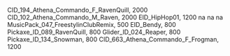CID_194_Athena_Commando_F_RavenQuill, 2000
CID_102_Athena_Commando_M_Raven, 2000
EID_HipHop01, 1200
na
na
na
MusicPack_047_FreestylinClubRemix, 500
EID_Bendy, 800
Pickaxe_ID_089_RavenQuill, 800
Glider_ID_024_Reaper, 800
Pickaxe_ID_134_Snowman, 800
CID_663_Athena_Commando_F_Frogman, 1200
